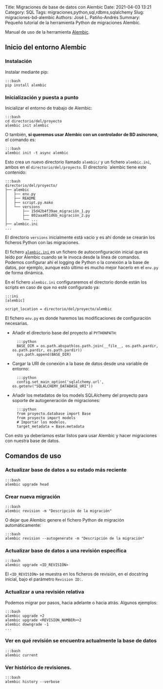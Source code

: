 Title: Migraciones de base de datos con Alembic
Date: 2021-04-03 13:21
Category: SQL
Tags: migraciones,python,sql,rdbms,sqlalchemy
Slug: migraciones-bd-alembic
Authors: José L. Patiño-Andrés
Summary: Pequeño tutorial de la herramienta Python de migraciones Alembic.

Manual de uso de la herramienta [Alembic](https://alembic.sqlalchemy.org/en/latest/index.html).

## Inicio del entorno Alembic

### Instalación

Instalar mediante pip:

    :::bash
    pip install alembic

### Inicialización y puesta a punto

Inicializar el entorno de trabajo de Alembic:

    :::bash
    cd directorio/del/proyecto
    alembic init alembic

O también, **si queremos usar Alembic con un controlador de BD asíncrono**, el comando es:

    :::bash
    alembic init -t async alembic

Esto crea un nuevo directorio llamado `alembic/` y un fichero `alembic.ini`,
ambos en el `directorio/del/proyecto`. El directorio `alembic tiene este
contenido:

    :::bash
    directorio/del/proyecto/
    ├── alembic
    │   ├── env.py
    │   ├── README
    │   ├── script.py.mako
    │   └── versions
    │       ├── 15d42b4f39ae_migración_1.py
    │       ├── 802aaa051d6b_migración_2.py
    │       └── ...
    ├── alembic.ini
    ...


El directorio `versions` inicialmente está vacío y es ahí donde se crearán los
ficheros Python con las migraciones.

El fichero [`alembic.ini` ](https://alembic.sqlalchemy.org/en/latest/tutorial.html#editing-the-ini-file)
es un fichero de autoconfiguración inicial que es leído por Alembic cuando se le
invoca desde la línea de comandos. Podemos configurar ahí el logging de Python
o la conexión a la base de datos, por ejemplo, aunque esto último es mucho mejor
hacerlo en el `env.py` de forma dinámica.

En el fichero `alembic.ini` configuraremos el directorio donde están los scripts
en caso de que no esté configurado ya:

    :::ini
    [alembic]

    script_location = directorio/del/proyecto/alembic


El fichero `env.py` es donde haremos las modificaciones de configuración
necesarias.

- Añadir el directorio base del proyecto al `PYTHONPATH`:

        :::python
        BASE_DIR = os.path.abspath(os.path.join(__file__, os.path.pardir, os.path.pardir, os.path.pardir))
        sys.path.append(BASE_DIR)

- Cargar la URI de conexión a la base de datos desde una variable de entorno:

        :::python
        config.set_main_option('sqlalchemy.url', os.getenv("SQLALCHEMY_DATABASE_URI"))

- Añadir los metadatos de los models SQLAlchemy del proyecto para soporte de
  autogeneración de migraciones:

        :::python
        from proyecto.database import Base
        from proyecto import models
        # Importar los modelos.
        target_metadata = Base.metadata

Con esto ya deberíamos estar listos para usar Alembic y hacer migraciones con 
nuestra base de datos.


## Comandos de uso

### Actualizar base de datos a su estado más reciente

    :::bash
    alembic upgrade head

### Crear nueva migración

    :::bash
    alembic revision -m "Descripción de la migración"

O dejar que Alembic genere el fichero Python de migración automáticamente:

    :::bash
    alembic revision --autogenerate -m "Descripción de la migración"

### Actualizar base de datos a una revisión específica

    :::bash
    alembic upgrade <ID_REVISIÓN>

El `<ID_REVISIÓN>` se muestra en los ficheros de revisión, en el docstring
inicial, bajo el parámetro `Revision ID:`.

### Actualizar a una revisión relativa

Podemos migrar por pasos, hacia adelante o hacia atrás. Algunos ejemplos:

    :::bash
    alembic upgrade +2
    alembic upgrade <REVISION_NUMBER>+2
    alembic downgrade -1
    ...

### Ver en qué revisión se encuentra actualmente la base de datos

    :::bash
    alembic current

### Ver histórico de revisiones.

    :::bash
    alembic history --verbose
